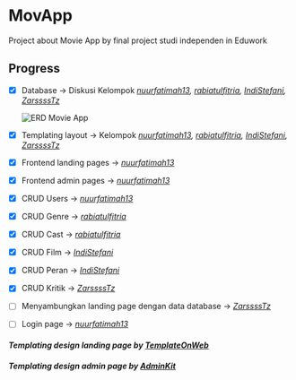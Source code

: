 # **MovApp**

Project about Movie App by final project studi independen in Eduwork

## **Progress**

- [x] Database -> Diskusi Kelompok _[nuurfatimah13](https://github.com/nuurfatimah13), [rabiatulfitria](https://github.com/rabiatulfitria), [IndiStefani](https://github.com/IndiStefani), [ZarssssTz](https://github.com/ZarssssTz)_

  ![ERD Movie App](https://media.discordapp.net/attachments/894919708938223657/1112822316636848179/ERD-MovieApp.jpg)

- [x] Templating layout -> Kelompok _[nuurfatimah13](https://github.com/nuurfatimah13), [rabiatulfitria](https://github.com/rabiatulfitria), [IndiStefani](https://github.com/IndiStefani), [ZarssssTz](https://github.com/ZarssssTz)_
- [x] Frontend landing pages -> _[nuurfatimah13](https://github.com/nuurfatimah13)_
- [x] Frontend admin pages -> _[nuurfatimah13](https://github.com/nuurfatimah13)_
- [x] CRUD Users -> _[nuurfatimah13](https://github.com/nuurfatimah13)_
- [x] CRUD Genre -> _[rabiatulfitria](https://github.com/rabiatulfitria)_
- [x] CRUD Cast -> _[rabiatulfitria](https://github.com/rabiatulfitria)_
- [x] CRUD Film -> _[IndiStefani](https://github.com/IndiStefani)_
- [x] CRUD Peran -> _[IndiStefani](https://github.com/IndiStefani)_
- [x] CRUD Kritik -> _[ZarssssTz](https://github.com/ZarssssTz)_
- [ ] Menyambungkan landing page dengan data database -> _[ZarssssTz](https://github.com/ZarssssTz)_
- [ ] Login page -> _[nuurfatimah13](https://github.com/nuurfatimah13)_

#### _Templating design landing page by [TemplateOnWeb](www.templateonweb.com)_

#### _Templating design admin page by [AdminKit](adminkit.io)_
